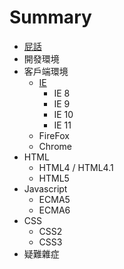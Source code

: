 # Summary

* [屁話](README.md)
* 開發環境
* 客戶端環境
    * [IE](02-客戶端環境/IE/ie-hack.md)
        * IE 8
        * IE 9
        * IE 10
        * IE 11
    * FireFox
    * Chrome
* HTML
    * HTML4 / HTML4.1
    * HTML5
* Javascript
    * ECMA5
    * ECMA6
* CSS
    * CSS2
    * CSS3
* 疑難雜症